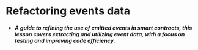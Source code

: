 # Refactoring events data
- ***A guide to refining the use of emitted events in smart contracts, this lesson covers extracting and utilizing event data, with a focus on testing and improving code efficiency.***
